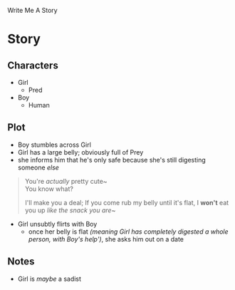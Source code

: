 Write Me A Story
# Story
## Characters
- Girl
	- Pred
- Boy
	- Human
## Plot
- Boy stumbles across Girl
- Girl has a large belly; obviously full of Prey
- she informs him that he's only safe because she's still digesting someone _else_
> You're _actually_ pretty cute~\
> You know what?
>
> I'll make you a deal;
> If you come rub my belly until it's flat,
> I __won't__ eat you up
> _like the snack you are_~
- Girl unsubtly flirts with Boy
	- once her belly is flat _(meaning Girl has completely digested a whole person, with Boy's help')_, she asks him out on a date
## Notes
- Girl is _maybe_ a sadist